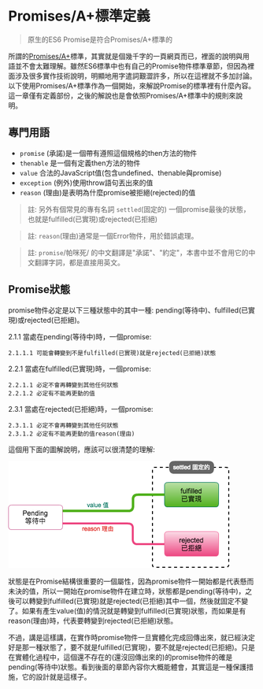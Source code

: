 # Promises/A+標準定義

> 原生的ES6 Promise是符合Promises/A+標準的

所謂的[Promises/A+](https://promisesaplus.com/)標準，其實就是個幾千字的一頁網頁而已，裡面的說明與用語並不會太難理解。雖然ES6標準中也有自己的Promise物件標準章節，但因為裡面涉及很多實作技術說明，明顯地用字遣詞艱澀許多，所以在這裡就不多加討論。以下使用Promises/A+標準作為一個開始，來解說Promise的標準裡有什麼內容。這一章僅有定義部份，之後的解說也是會依照Promises/A+標準中的規則來說明。

## 專門用語

- `promise` (承諾)是一個帶有遵照這個規格的then方法的物件
- `thenable` 是一個有定義then方法的物件
- `value` 合法的JavaScript值(包含undefined、thenable與promise)
- `exception` (例外)使用throw語句丟出來的值
- `reason` (理由)是表明為什麼promise被拒絕(rejected)的值

> 註: 另外有個常見的專有名詞 `settled`(固定的) 一個promise最後的狀態，也就是fulfilled(已實現)或rejected(已拒絕)

> 註: `reason`(理由)通常是一個Error物件，用於錯誤處理。

> 註: `promise`/帕咪死/ 的中文翻譯是"承諾"、"約定"，本書中並不會用它的中文翻譯字詞，都是直接用英文。

## Promise狀態

promise物件必定是以下三種狀態中的其中一種: pending(等待中)、fulfilled(已實現)或rejected(已拒絕)。

2.1.1 當處在pending(等待中)時，一個promise:

    2.1.1.1 可能會轉變到不是fulfilled(已實現)就是rejected(已拒絕)狀態

2.2.1 當處在fulfilled(已實現)時，一個promise:

    2.2.1.1 必定不會再轉變到其他任何狀態
    2.2.1.2 必定有不能再更動的值

2.3.1 當處在rejected(已拒絕)時，一個promise:

    2.3.1.1 必定不會再轉變到其他任何狀態
    2.3.1.2 必定有不能再更動的值reason(理由)

這個用下面的圖解說明，應該可以很清楚的理解:

![Promise狀態](https://raw.githubusercontent.com/eyesofkids/javascript-entry-level-es6/master/assets/promise_1.png)

狀態是在Promise結構很重要的一個屬性，因為promise物件一開始都是代表懸而未決的值，所以一開始在promise物件在建立時，狀態都是pending(等待中)，之後可以轉變到fulfilled(已實現)就是rejected(已拒絕)其中一個，然後就固定不變了。如果有產生value(值)的情況就是轉變到fulfilled(已實現)狀態，而如果是有reason(理由)時，代表要轉變到rejected(已拒絕)狀態。

不過，講是這樣講，在實作時promise物件一旦實體化完成回傳出來，就已經決定好是那一種狀態了，要不就是fulfilled(已實現)，要不就是rejected(已拒絕)。只是在實體化過程中，這個還不存在的(還沒回傳出來的)的promise物件的確是pending(等待中)狀態。看到後面的章節內容你大概能體會，其實這是一種保護措施，它的設計就是這樣子。

